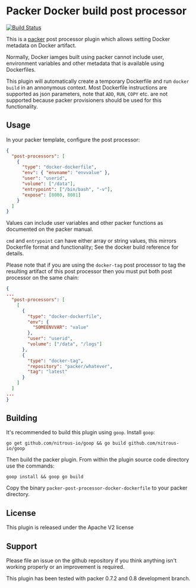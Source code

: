 # Packer Docker build post processor

[![Build Status](https://travis-ci.org/avishai-ish-shalom/packer-post-processor-docker-dockerfile.svg)](https://travis-ci.org/avishai-ish-shalom/packer-post-processor-docker-dockerfile)

This is a [packer](http://packer.io/) post processor plugin which allows setting Docker metadata on Docker artifact.

Normally, Docker iamges built using packer cannot include user, environment variables and other metadata that is available using Dockerfiles.

This plugin will automatically create a temporary Dockerfile and run `docker build` in an annonymous context. Most Dockerfile instructions are supported as json parameters, note that `ADD`, `RUN`, `COPY` etc. are not supported because packer provisioners should be used for this functionality.

## Usage

In your packer template, configure the post processor:

```json
{
  "post-processors": [
    {
      "type": "docker-dockerfile",
      "env": { "envname": "envvalue" },
      "user": "userid",
      "volume": ["/data"],
      "entrypoint": ["/bin/bash", "-v"],
      "expose": [8080, 8081]
    }
  ]
}
```

Values can include user variables and other packer functions as documented on the packer manual.

`cmd` and `entrypoint` can have either array or string values, this mirrors Dockerfile format and functionality; See the docker build reference for details.

Please note that if you are using the `docker-tag` post processor to tag the resulting artifact of this post processor then you must put both post processor on the same chain:

```json
{
...
  "post-processors": [
    [
      {
        "type": "docker-dockerfile",
        "env": {
          "SOMEENVVAR": "value"
        },
        "user": "userid",
        "volume": ["/data", "/logs"]
      },
      {
        "type": "docker-tag",
        "repository": "packer/whatever",
        "tag": "latest"
      }
    ]
  ]
...
}
```

## Building

It's recommended to build this plugin using `goop`. Install `goop`:

    go get github.com/nitrous-io/goop && go build github.com/nitrous-io/goop

Then build the packer plugin. From within the plugin source code directory use the commands:

    goop install && goop go build

Copy the binary `packer-post-processor-docker-dockerfile` to your packer directory.

## License

This plugin is released under the Apache V2 license

## Support

Please file an issue on the github repository if you think anything isn't working properly or an improvement is required.

This plugin has been tested with packer 0.7.2 and 0.8 development branch.
